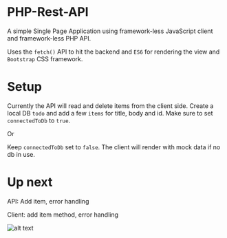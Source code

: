# PHP-Rest-API
A simple Single Page Application using framework-less JavaScript client and framework-less PHP API.

Uses the `fetch()` API to hit the backend and `ES6` for rendering the view and `Bootstrap` CSS framework.

# Setup
Currently the API will read and delete items from the client side. 
Create a local DB `todo` and add a few `items` for title, body and id. 
Make sure to set `connectedToDb` to `true`.

Or

Keep `connectedToDb` set to `false`.
The client will render with mock data if no db in use.

# Up next
API:  Add item, error handling

Client: add item method, error handling


![alt text](https://i.imgur.com/vEz3XFd.png)
